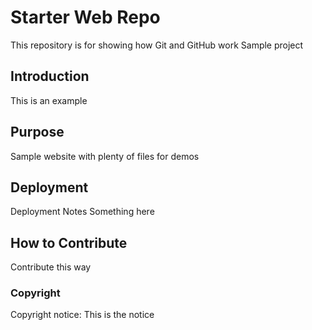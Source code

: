 # Starter Web Repo

This repository is for showing how Git and GitHub work
Sample project

## Introduction

This is an example

## Purpose

Sample website with plenty of files for demos

## Deployment

Deployment Notes
Something here

## How to Contribute
Contribute this way

### Copyright
Copyright notice: This is the notice